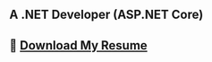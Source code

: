 ## A .NET Developer (ASP.NET Core)

## 🔗 [Download My Resume](https://github.com/yussuf-codes/yussuf-codes/raw/master/Youssef%20Saleh's%20resume/Youssef%20Saleh's%20resume.pdf)
